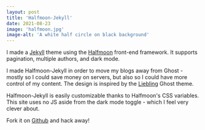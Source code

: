 ```yaml
---
layout: post
title: 'Halfmoon-Jekyll'
date: 2021-08-23
image: 'halfmoon.jpg'
image-alt: 'A white half circle on black background'
---
```


I made a [Jekyll](https://jekyllrb.com/) theme using the [Halfmoon](https://www.gethalfmoon.com/docs/introduction/) front-end framework. It supports pagination, multiple authors, and dark mode.

I made Halfmoon-Jekyll in order to move my blogs away from Ghost - mostly so I could save money on servers, but also so I could have more control of my content. The design is inspired by the [Liebling](https://github.com/eddiesigner/liebling) Ghost theme.

Halfmoon-Jekyll is easily customizable thanks to Halfmoon's CSS variables. This site uses no JS aside from the dark mode toggle - which I feel very clever about.

Fork it on [Github](https://github.com/harry-herskowitz/halfmoon-jekyll) and hack away!
